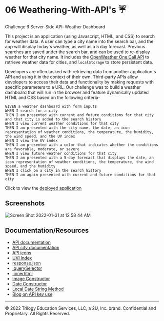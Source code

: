 # 06 Weathering-With-API's ☔️

Challenge 6 Server-Side API: Weather Dashboard

This project is an application (using Javascript, HTML, and CSS) to search for weather data. A user can type a city name into the search bar, and the app will display today's weather, as well as a 5 day forecast. Previous searches are saved under the search bar, and can be used to re-display weather for that city name.
It includes the [OpenWeather One Call API](https://openweathermap.org/api/one-call-api) to retrieve weather data for cities, and `localStorage` to store persistent data.

Developers are often tasked with retrieving data from another application's API and using it in the context of their own. Third-party APIs allow developers to access their data and functionality by making requests with specific parameters to a URL. Our challenge was to build a weather dashboard that will run in the browser and feature dynamically updated HTML and CSS based on the following criteria-

```
GIVEN a weather dashboard with form inputs
WHEN I search for a city
THEN I am presented with current and future conditions for that city and that city is added to the search history
WHEN I view current weather conditions for that city
THEN I am presented with the city name, the date, an icon representation of weather conditions, the temperature, the humidity, the wind speed, and the UV index
WHEN I view the UV index
THEN I am presented with a color that indicates whether the conditions are favorable, moderate, or severe
WHEN I view future weather conditions for that city
THEN I am presented with a 5-day forecast that displays the date, an icon representation of weather conditions, the temperature, the wind speed, and the humidity
WHEN I click on a city in the search history
THEN I am again presented with current and future conditions for that city
```

Click to view the [deployed application](https://dieterichelizabeth.github.io/weathering-with-apis/)

## Screenshots

![Screen Shot 2022-01-31 at 12 58 44 AM](https://user-images.githubusercontent.com/95142863/151751450-3fdd1d44-1823-4ff1-9820-6f245ec2bca8.png)

## Documentation/Resources

- [API documentation](https://openweathermap.org/api/one-call-api)
- [API city documentation](https://openweathermap.org/current#name)
- [API icons](https://openweathermap.org/weather-conditions#Weather-Condition-Codes-2)
- [UVI Index](<https://www.who.int/news-room/questions-and-answers/item/radiation-the-ultraviolet-(uv)-index>)
- [response.json](https://developer.mozilla.org/en-US/docs/Web/API/Response/json)
- [.querySelector](https://developer.mozilla.org/en-US/docs/Web/API/Document/querySelector)
- [.innerhtml](https://developer.mozilla.org/en-US/docs/Web/API/Element/innerHTML)
- [Image Constructor](https://developer.mozilla.org/en-US/docs/Web/API/HTMLImageElement/Image)
- [Date Constructor](https://developer.mozilla.org/en-US/docs/Web/JavaScript/Reference/Global_Objects/Date/Date)
- [Local Date String Method](https://developer.mozilla.org/en-US/docs/Web/JavaScript/Reference/Global_Objects/Date/toLocaleDateString)
- [Blog on API key use](https://coding-boot-camp.github.io/full-stack/apis/how-to-use-api-keys)

---

© 2022 Trilogy Education Services, LLC, a 2U, Inc. brand. Confidential and Proprietary. All Rights Reserved.
